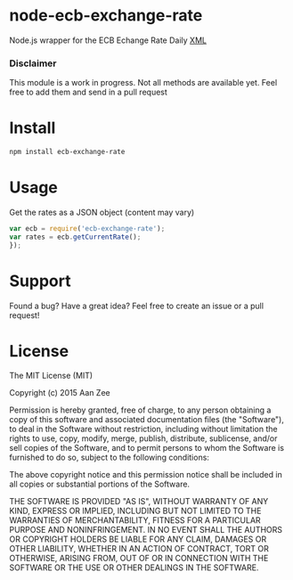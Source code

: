 # node-ecb-exchange-rate
Node.js wrapper for the ECB Echange Rate Daily [XML](http://www.ecb.europa.eu/stats/eurofxref/eurofxref-daily.xml)

### Disclaimer

This module is a work in progress. Not all methods are available yet. Feel free to add them and send in a pull request

# Install

```bash
npm install ecb-exchange-rate
```
# Usage 

Get the rates as a JSON object (content may vary)
```javascript
var ecb = require('ecb-exchange-rate');
var rates = ecb.getCurrentRate();
});
```

# Support
Found a bug? Have a great idea? Feel free to create an issue or a pull request!

# License

The MIT License (MIT)

Copyright (c) 2015 Aan Zee

Permission is hereby granted, free of charge, to any person obtaining a copy
of this software and associated documentation files (the "Software"), to deal
in the Software without restriction, including without limitation the rights
to use, copy, modify, merge, publish, distribute, sublicense, and/or sell
copies of the Software, and to permit persons to whom the Software is
furnished to do so, subject to the following conditions:

The above copyright notice and this permission notice shall be included in all
copies or substantial portions of the Software.

THE SOFTWARE IS PROVIDED "AS IS", WITHOUT WARRANTY OF ANY KIND, EXPRESS OR
IMPLIED, INCLUDING BUT NOT LIMITED TO THE WARRANTIES OF MERCHANTABILITY,
FITNESS FOR A PARTICULAR PURPOSE AND NONINFRINGEMENT. IN NO EVENT SHALL THE
AUTHORS OR COPYRIGHT HOLDERS BE LIABLE FOR ANY CLAIM, DAMAGES OR OTHER
LIABILITY, WHETHER IN AN ACTION OF CONTRACT, TORT OR OTHERWISE, ARISING FROM,
OUT OF OR IN CONNECTION WITH THE SOFTWARE OR THE USE OR OTHER DEALINGS IN THE
SOFTWARE.

